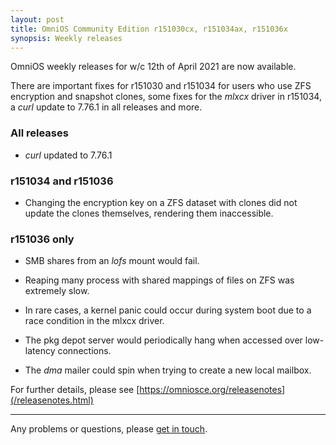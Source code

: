 ```yaml
---
layout: post
title: OmniOS Community Edition r151030cx, r151034ax, r151036x
synopsis: Weekly releases
---
```

OmniOS weekly releases for w/c 12th of April 2021 are now available.

There are important fixes for r151030 and r151034 for users who use ZFS
encryption and snapshot clones, some fixes for the _mlxcx_ driver in
r151034, a _curl_ update to 7.76.1 in all releases and more.


### All releases

* _curl_ updated to 7.76.1

### r151034 and r151036

* Changing the encryption key on a ZFS dataset with clones did not update the
  clones themselves, rendering them inaccessible.

### r151036 only

* SMB shares from an _lofs_ mount would fail.

* Reaping many process with shared mappings of files on ZFS was extremely slow.

* In rare cases, a kernel panic could occur during system boot due to a race
  condition in the mlxcx driver.

* The pkg depot server would periodically hang when accessed over low-latency
  connections.

* The _dma_ mailer could spin when trying to create a new local mailbox.

For further details, please see
[https://omniosce.org/releasenotes](/releasenotes.html)

---

Any problems or questions, please [get in touch](/about/contact.html).

